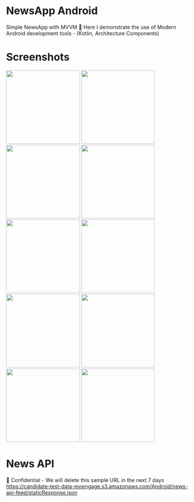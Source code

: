 # NewsApp Android
Simple NewsApp with MVVM 
📰 Here I demonstrate the use of Modern Android development tools - (Kotlin, Architecture Components)

# Screenshots

<p float="left">

 <img src="https://github.com/peddiraju11/News-App/assets/34680884/93116d0a-80a8-4017-ac40-6708d20e2701)" width="200" />

 <img src="https://github.com/peddiraju11/News-App/assets/34680884/b228957c-401f-409c-ae56-947081f788f8" width="200" />

 <img src="https://github.com/peddiraju11/News-App/assets/34680884/d5603161-dfa3-41ba-b627-39eec6906d1b" width="200" />

 <img src="https://github.com/peddiraju11/News-App/assets/34680884/e41550c7-8caa-457d-abba-c260886c6311" width="200" />

 <img src="https://github.com/peddiraju11/News-App/assets/34680884/3a381b0a-8d32-48d0-93de-584eefc6ff3b" width="200" />
 
 <img src="https://github.com/peddiraju11/News-App/assets/34680884/11fb0e1a-fd4a-4d78-b18a-b93cc210afdd" width="200" />
 
 <img src="https://github.com/peddiraju11/News-App/assets/34680884/2f12b208-561d-4b55-8aaf-232c1cf696a9" width="200" />

 <img src="https://github.com/peddiraju11/News-App/assets/34680884/622d9ca5-a552-4a45-8c22-dc09975cd379" width="200" />

 <img src="https://github.com/peddiraju11/News-App/assets/34680884/b89fc6da-125a-4ef7-9d3f-f9904b51ef43" width="200" />

  <img src="https://github.com/peddiraju11/News-App/assets/34680884/242c3ff0-ab2e-4f9e-b00a-70e078bdba84" width="200" />
  
</p>

 # News API
 📰 Confidential - We will delete this sample URL in the next 7 days
 https://candidate-test-data-moengage.s3.amazonaws.com/Android/news-api-feed/staticResponse.json
